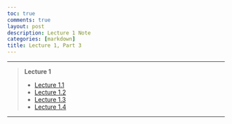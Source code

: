 ```yaml
---
toc: true
comments: true
layout: post
description: Lecture 1 Note
categories: [markdown]
title: Lecture 1, Part 3
---
```


---
> **Lecture 1**
> 
> - [Lecture 1.1]()
> - [Lecture 1.2]()
> - [Lecture 1.3]()
> - [Lecture 1.4]()
> 

---
